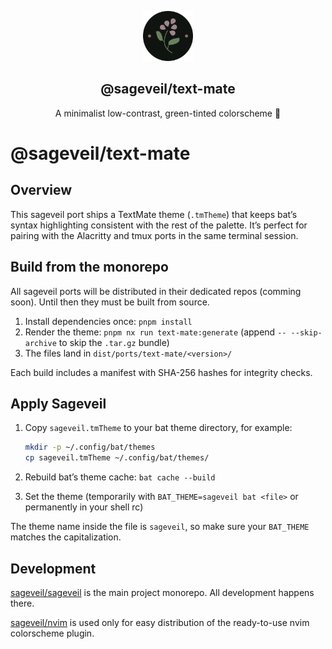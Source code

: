 <p align="center">
    <img src="../../../assets/sageveil-logo.png" width="80" />
    <h2 align="center">@sageveil/text-mate</h2>
</p>

<p align="center">A minimalist low-contrast, green-tinted colorscheme 🌱</p>

# @sageveil/text-mate

## Overview

This sageveil port ships a TextMate theme (`.tmTheme`) that keeps bat’s syntax highlighting consistent with the rest of the palette.
It’s perfect for pairing with the Alacritty and tmux ports in the same terminal session.

## Build from the monorepo

All sageveil ports will be distributed in their dedicated repos (comming soon). Until then they must be built from source.

1. Install dependencies once: `pnpm install`
2. Render the theme: `pnpm nx run text-mate:generate` (append `-- --skip-archive` to skip the `.tar.gz` bundle)
3. The files land in `dist/ports/text-mate/<version>/`

Each build includes a manifest with SHA-256 hashes for integrity checks.

## Apply Sageveil

1. Copy `sageveil.tmTheme` to your bat theme directory, for example:

   ```bash
   mkdir -p ~/.config/bat/themes
   cp sageveil.tmTheme ~/.config/bat/themes/
   ```

2. Rebuild bat’s theme cache: `bat cache --build`
3. Set the theme (temporarily with `BAT_THEME=sageveil bat <file>` or permanently in your shell rc)

The theme name inside the file is `sageveil`, so make sure your `BAT_THEME` matches the capitalization.

## Development

[sageveil/sageveil](https://github.com/sageveil/sageveil) is the main project monorepo. All development happens there.

[sageveil/nvim](https://github.com/sageveil/nvim) is used only for easy distribution of the ready-to-use nvim colorscheme plugin.
